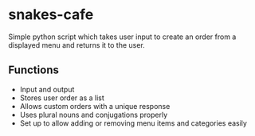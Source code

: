 # snakes-cafe

Simple python script which takes user input to create an order from a displayed menu and returns it to the user.

## Functions

- Input and output
- Stores user order as a list
- Allows custom orders with a unique response
- Uses plural nouns and conjugations properly
- Set up to allow adding or removing menu items and categories easily
